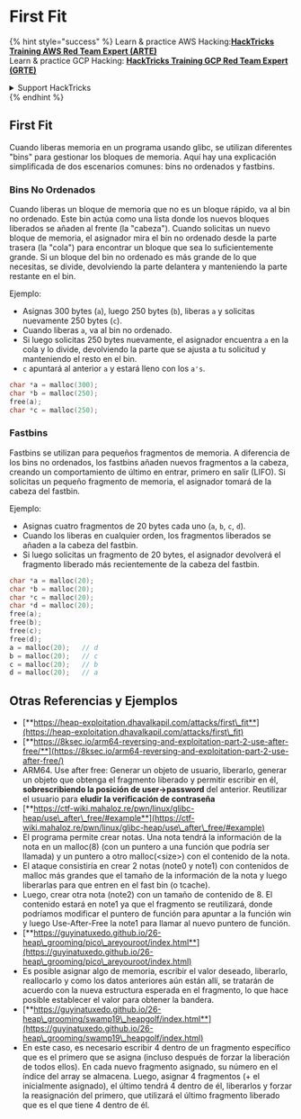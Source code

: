 # First Fit

{% hint style="success" %}
Learn & practice AWS Hacking:<img src="/.gitbook/assets/arte.png" alt="" data-size="line">[**HackTricks Training AWS Red Team Expert (ARTE)**](https://training.hacktricks.xyz/courses/arte)<img src="/.gitbook/assets/arte.png" alt="" data-size="line">\
Learn & practice GCP Hacking: <img src="/.gitbook/assets/grte.png" alt="" data-size="line">[**HackTricks Training GCP Red Team Expert (GRTE)**<img src="/.gitbook/assets/grte.png" alt="" data-size="line">](https://training.hacktricks.xyz/courses/grte)

<details>

<summary>Support HackTricks</summary>

* Check the [**subscription plans**](https://github.com/sponsors/carlospolop)!
* **Join the** 💬 [**Discord group**](https://discord.gg/hRep4RUj7f) or the [**telegram group**](https://t.me/peass) or **follow** us on **Twitter** 🐦 [**@hacktricks\_live**](https://twitter.com/hacktricks\_live)**.**
* **Share hacking tricks by submitting PRs to the** [**HackTricks**](https://github.com/carlospolop/hacktricks) and [**HackTricks Cloud**](https://github.com/carlospolop/hacktricks-cloud) github repos.

</details>
{% endhint %}

## **First Fit**

Cuando liberas memoria en un programa usando glibc, se utilizan diferentes "bins" para gestionar los bloques de memoria. Aquí hay una explicación simplificada de dos escenarios comunes: bins no ordenados y fastbins.

### Bins No Ordenados

Cuando liberas un bloque de memoria que no es un bloque rápido, va al bin no ordenado. Este bin actúa como una lista donde los nuevos bloques liberados se añaden al frente (la "cabeza"). Cuando solicitas un nuevo bloque de memoria, el asignador mira el bin no ordenado desde la parte trasera (la "cola") para encontrar un bloque que sea lo suficientemente grande. Si un bloque del bin no ordenado es más grande de lo que necesitas, se divide, devolviendo la parte delantera y manteniendo la parte restante en el bin.

Ejemplo:

* Asignas 300 bytes (`a`), luego 250 bytes (`b`), liberas `a` y solicitas nuevamente 250 bytes (`c`).
* Cuando liberas `a`, va al bin no ordenado.
* Si luego solicitas 250 bytes nuevamente, el asignador encuentra `a` en la cola y lo divide, devolviendo la parte que se ajusta a tu solicitud y manteniendo el resto en el bin.
* `c` apuntará al anterior `a` y estará lleno con los `a's`.
```c
char *a = malloc(300);
char *b = malloc(250);
free(a);
char *c = malloc(250);
```
### Fastbins

Fastbins se utilizan para pequeños fragmentos de memoria. A diferencia de los bins no ordenados, los fastbins añaden nuevos fragmentos a la cabeza, creando un comportamiento de último en entrar, primero en salir (LIFO). Si solicitas un pequeño fragmento de memoria, el asignador tomará de la cabeza del fastbin.

Ejemplo:

* Asignas cuatro fragmentos de 20 bytes cada uno (`a`, `b`, `c`, `d`).
* Cuando los liberas en cualquier orden, los fragmentos liberados se añaden a la cabeza del fastbin.
* Si luego solicitas un fragmento de 20 bytes, el asignador devolverá el fragmento liberado más recientemente de la cabeza del fastbin.
```c
char *a = malloc(20);
char *b = malloc(20);
char *c = malloc(20);
char *d = malloc(20);
free(a);
free(b);
free(c);
free(d);
a = malloc(20);   // d
b = malloc(20);   // c
c = malloc(20);   // b
d = malloc(20);   // a
```
## Otras Referencias y Ejemplos

* [**https://heap-exploitation.dhavalkapil.com/attacks/first\_fit**](https://heap-exploitation.dhavalkapil.com/attacks/first\_fit)
* [**https://8ksec.io/arm64-reversing-and-exploitation-part-2-use-after-free/**](https://8ksec.io/arm64-reversing-and-exploitation-part-2-use-after-free/)
* ARM64. Use after free: Generar un objeto de usuario, liberarlo, generar un objeto que obtenga el fragmento liberado y permitir escribir en él, **sobrescribiendo la posición de user->password** del anterior. Reutilizar el usuario para **eludir la verificación de contraseña**
* [**https://ctf-wiki.mahaloz.re/pwn/linux/glibc-heap/use\_after\_free/#example**](https://ctf-wiki.mahaloz.re/pwn/linux/glibc-heap/use\_after\_free/#example)
* El programa permite crear notas. Una nota tendrá la información de la nota en un malloc(8) (con un puntero a una función que podría ser llamada) y un puntero a otro malloc(\<size>) con el contenido de la nota.
* El ataque consistiría en crear 2 notas (note0 y note1) con contenidos de malloc más grandes que el tamaño de la información de la nota y luego liberarlas para que entren en el fast bin (o tcache).
* Luego, crear otra nota (note2) con un tamaño de contenido de 8. El contenido estará en note1 ya que el fragmento se reutilizará, donde podríamos modificar el puntero de función para apuntar a la función win y luego Use-After-Free la note1 para llamar al nuevo puntero de función.
* [**https://guyinatuxedo.github.io/26-heap\_grooming/pico\_areyouroot/index.html**](https://guyinatuxedo.github.io/26-heap\_grooming/pico\_areyouroot/index.html)
* Es posible asignar algo de memoria, escribir el valor deseado, liberarlo, reallocarlo y como los datos anteriores aún están allí, se tratarán de acuerdo con la nueva estructura esperada en el fragmento, lo que hace posible establecer el valor para obtener la bandera.
* [**https://guyinatuxedo.github.io/26-heap\_grooming/swamp19\_heapgolf/index.html**](https://guyinatuxedo.github.io/26-heap\_grooming/swamp19\_heapgolf/index.html)
* En este caso, es necesario escribir 4 dentro de un fragmento específico que es el primero que se asigna (incluso después de forzar la liberación de todos ellos). En cada nuevo fragmento asignado, su número en el índice del array se almacena. Luego, asignar 4 fragmentos (+ el inicialmente asignado), el último tendrá 4 dentro de él, liberarlos y forzar la reasignación del primero, que utilizará el último fragmento liberado que es el que tiene 4 dentro de él.
